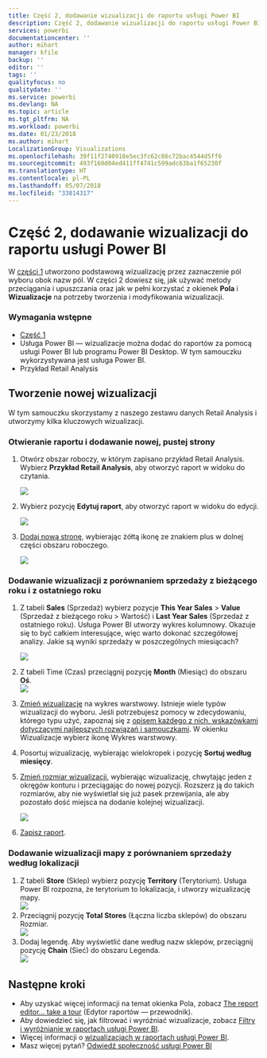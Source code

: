 ```yaml
---
title: Część 2, dodawanie wizualizacji do raportu usługi Power BI
description: Część 2, dodawanie wizualizacji do raportu usługi Power BI
services: powerbi
documentationcenter: ''
author: mihart
manager: kfile
backup: ''
editor: ''
tags: ''
qualityfocus: no
qualitydate: ''
ms.service: powerbi
ms.devlang: NA
ms.topic: article
ms.tgt_pltfrm: NA
ms.workload: powerbi
ms.date: 01/23/2018
ms.author: mihart
LocalizationGroup: Visualizations
ms.openlocfilehash: 39f11f2740918e5ec3fc62c86c72bac4544d5ff6
ms.sourcegitcommit: 493f160d04ed411ff4741c599adc63ba1f65230f
ms.translationtype: HT
ms.contentlocale: pl-PL
ms.lasthandoff: 05/07/2018
ms.locfileid: "33814317"
---
```

# <a name="part-2-add-visualizations-to-a-power-bi-report"></a>Część 2, dodawanie wizualizacji do raportu usługi Power BI
W [części 1](power-bi-report-add-visualizations-ii.md) utworzono podstawową wizualizację przez zaznaczenie pól wyboru obok nazw pól.  W części 2 dowiesz się, jak używać metody przeciągania i upuszczania oraz jak w pełni korzystać z okienek **Pola** i **Wizualizacje** na potrzeby tworzenia i modyfikowania wizualizacji.

### <a name="prerequisites"></a>Wymagania wstępne
- [Część 1](power-bi-report-add-visualizations-ii.md)
- Usługa Power BI — wizualizacje można dodać do raportów za pomocą usługi Power BI lub programu Power BI Desktop. W tym samouczku wykorzystywana jest usługa Power BI. 
- Przykład Retail Analysis

## <a name="create-a-new-visualization"></a>Tworzenie nowej wizualizacji
W tym samouczku skorzystamy z naszego zestawu danych Retail Analysis i utworzymy kilka kluczowych wizualizacji.

### <a name="open-a-report-and-add-a-new-blank-page"></a>Otwieranie raportu i dodawanie nowej, pustej strony
1. Otwórz obszar roboczy, w którym zapisano przykład Retail Analysis. Wybierz **Przykład Retail Analysis**, aby otworzyć raport w widoku do czytania.
   
   ![](media/power-bi-report-add-visualizations-ii/power-bi-open-report.png)
2. Wybierz pozycję **Edytuj raport**, aby otworzyć raport w widoku do edycji.
   
   ![](media/power-bi-report-add-visualizations-ii/editreport1.png)
3. [Dodaj nową stronę](power-bi-report-add-page.md), wybierając żółtą ikonę ze znakiem plus w dolnej części obszaru roboczego.
   
   ![](media/power-bi-report-add-visualizations-ii/pbi_addreportpage.png)

### <a name="add-a-visualization-that-looks-at-this-years-sales-compared-to-last-year"></a>Dodawanie wizualizacji z porównaniem sprzedaży z bieżącego roku i z ostatniego roku
1. Z tabeli **Sales** (Sprzedaż) wybierz pozycje **This Year Sales** > **Value** (Sprzedaż z bieżącego roku > Wartość) i **Last Year Sales** (Sprzedaż z ostatniego roku). Usługa Power BI utworzy wykres kolumnowy.  Okazuje się to być całkiem interesujące, więc warto dokonać szczegółowej analizy. Jakie są wyniki sprzedaży w poszczególnych miesiącach?  
   
   ![](media/power-bi-report-add-visualizations-ii/pbi_part2_4bnew.png)
2. Z tabeli Time (Czas) przeciągnij pozycję **Month** (Miesiąc) do obszaru **Oś**.  
   ![](media/power-bi-report-add-visualizations-ii/pbi_part2_5newnew.png)
3. [Zmień wizualizację](power-bi-report-change-visualization-type.md) na wykres warstwowy.  Istnieje wiele typów wizualizacji do wyboru. Jeśli potrzebujesz pomocy w zdecydowaniu, którego typu użyć, zapoznaj się z [opisem każdego z nich, wskazówkami dotyczącymi najlepszych rozwiązań i samouczkami](power-bi-visualization-types-for-reports-and-q-and-a.md). W okienku Wizualizacje wybierz ikonę Wykres warstwowy.
4. Posortuj wizualizację, wybierając wielokropek i pozycję **Sortuj według miesięcy**.
5. [Zmień rozmiar wizualizacji](power-bi-visualization-move-and-resize.md), wybierając wizualizację, chwytając jeden z okręgów konturu i przeciągając do nowej pozycji. Rozszerz ją do takich rozmiarów, aby nie wyświetlał się już pasek przewijania, ale aby pozostało dość miejsca na dodanie kolejnej wizualizacji.
   
   ![](media/power-bi-report-add-visualizations-ii/pbi_part2_7b.png)
6. [Zapisz raport](service-report-save.md).

### <a name="add-a-map-visualization-that-looks-at-sales-by-location"></a>Dodawanie wizualizacji mapy z porównaniem sprzedaży według lokalizacji
1. Z tabeli **Store** (Sklep) wybierz pozycję **Territory** (Terytorium). Usługa Power BI rozpozna, że terytorium to lokalizacja, i utworzy wizualizację mapy.  
   ![](media/power-bi-report-add-visualizations-ii/pbi_part2_8newnew.png)
2. Przeciągnij pozycję **Total Stores** (Łączna liczba sklepów) do obszaru Rozmiar.  
   ![](media/power-bi-report-add-visualizations-ii/power-bi-add-visual-to-a-reportnew.png)
3. Dodaj legendę.  Aby wyświetlić dane według nazw sklepów, przeciągnij pozycję **Chain** (Sieć) do obszaru Legenda.  
   ![](media/power-bi-report-add-visualizations-ii/power-bi-add-visual-to-a-report-3new.png)

## <a name="next-steps"></a>Następne kroki
* Aby uzyskać więcej informacji na temat okienka Pola, zobacz [The report editor... take a tour](service-the-report-editor-take-a-tour.md) (Edytor raportów — przewodnik).   
* Aby dowiedzieć się, jak filtrować i wyróżniać wizualizacje, zobacz [Filtry i wyróżnianie w raportach usługi Power BI](power-bi-reports-filters-and-highlighting.md).  
* Więcej informacji o [wizualizacjach w raportach usługi Power BI](power-bi-report-visualizations.md).  
* Masz więcej pytań? [Odwiedź społeczność usługi Power BI](http://community.powerbi.com/)

